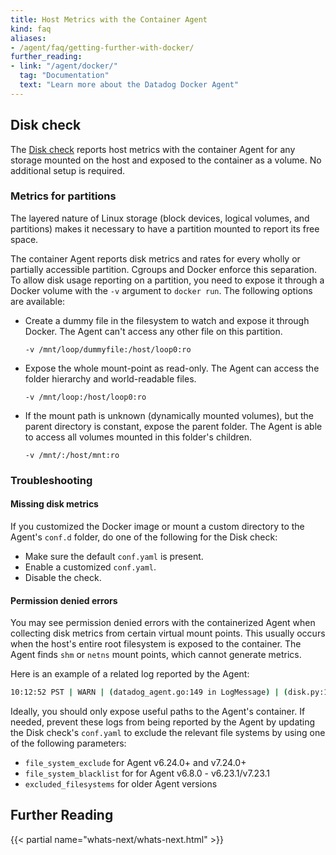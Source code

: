 ```yaml
---
title: Host Metrics with the Container Agent
kind: faq
aliases:
- /agent/faq/getting-further-with-docker/
further_reading:
- link: "/agent/docker/"
  tag: "Documentation"
  text: "Learn more about the Datadog Docker Agent"
---
```


## Disk check

The [Disk check][1] reports host metrics with the container Agent for any storage mounted on the host and exposed to the container as a volume. No additional setup is required.

### Metrics for partitions

The layered nature of Linux storage (block devices, logical volumes, and partitions) makes it necessary to have a partition mounted to report its free space.

The container Agent reports disk metrics and rates for every wholly or partially accessible partition. Cgroups and Docker enforce this separation. To allow disk usage reporting on a partition, you need to expose it through a Docker volume with the `-v` argument to `docker run`. The following options are available:

* Create a dummy file in the filesystem to watch and expose it through Docker. The Agent can't access any other file on this partition.
    ```
    -v /mnt/loop/dummyfile:/host/loop0:ro
    ```

* Expose the whole mount-point as read-only. The Agent can access the folder hierarchy and world-readable files.
    ```
    -v /mnt/loop:/host/loop0:ro
    ```

* If the mount path is unknown (dynamically mounted volumes), but the parent directory is constant, expose the parent folder. The Agent is able to access all volumes mounted in this folder's children.
    ```
    -v /mnt/:/host/mnt:ro
    ```

### Troubleshooting

#### Missing disk metrics

If you customized the Docker image or mount a custom directory to the Agent's `conf.d` folder, do one of the following for the Disk check:

* Make sure the default `conf.yaml` is present.
* Enable a customized `conf.yaml`.
* Disable the check.

#### Permission denied errors

You may see permission denied errors with the containerized Agent when collecting disk metrics from certain virtual mount points. This usually occurs when the host's entire root filesystem is exposed to the container. The Agent finds `shm` or `netns` mount points, which cannot generate metrics.

Here is an example of a related log reported by the Agent:

```bash
10:12:52 PST | WARN | (datadog_agent.go:149 in LogMessage) | (disk.py:114) | Unable to get disk metrics for /run/docker/netns/9ec58235910c: [Errno 13] Permission denied: '/run/docker/netns/9ec58235910c'
```

Ideally, you should only expose useful paths to the Agent's container. If needed, prevent these logs from being reported by the Agent by updating the Disk check's `conf.yaml` to exclude the relevant file systems by using one of the following parameters:

* `file_system_exclude` for Agent v6.24.0+ and v7.24.0+
* `file_system_blacklist` for for Agent v6.8.0 - v6.23.1/v7.23.1
* `excluded_filesystems` for older Agent versions

## Further Reading

{{< partial name="whats-next/whats-next.html" >}}

[1]: /integrations/disk/
